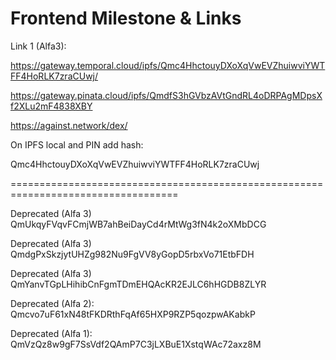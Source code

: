 # Frontend Milestone & Links

Link 1 (Alfa3):

https://gateway.temporal.cloud/ipfs/Qmc4HhctouyDXoXqVwEVZhuiwviYWTFF4HoRLK7zraCUwj/

https://gateway.pinata.cloud/ipfs/QmdfS3hGVbzAVtGndRL4oDRPAgMDpsXf2XLu2mF4838XBY

https://against.network/dex/

On IPFS local and PIN add hash:

Qmc4HhctouyDXoXqVwEVZhuiwviYWTFF4HoRLK7zraCUwj

===================================================================================

Deprecated (Alfa 3)
QmUkqyFVqvFCmjWB7ahBeiDayCd4rMtWg3fN4k2oXMbDCG

Deprecated (Alfa 3)
QmdgPxSkzjytUHZg982Nu9FgVV8yGopD5rbxVo71EtbFDH

Deprecated (Alfa 3)
QmYanvTGpLHihibCnFgmTDmEHQAcKR2EJLC6hHGDB8ZLYR

Deprecated (Alfa 2):
Qmcvo7uF61xN48tFKDRthFqAf65HXP9RZP5qozpwAKabkP

Deprecated (Alfa 1):
QmVzQz8w9gF7SsVdf2QAmP7C3jLXBuE1XstqWAc72axz8M


